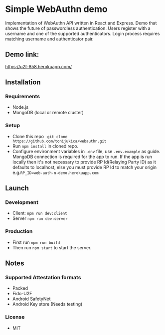 # Simple WebAuthn demo
Implementation of WebAuthn API written in React and Express.
Demo that shows the future of passwordless authentication.
Users register with a username and one of the supported authenticators.
Login process requires matching username and authenticator pair.

## Demo link:
https://u2f-858.herokuapp.com/

## Installation
### Requirements
  - Node.js
  - MongoDB (local or remote cluster)
### Setup
  - Clone this repo ` git clone https://github.com/tonijukica/webauthn.git`
  - Run `npm install` in cloned repo.
  - Configure environment variables in `.env` file, use `.env.example` as guide. MongoDB connection is required for the app to run.
  If the app is run locally then it's not necessary to provide RP Id(Relaying Party ID) as it defaults to localhost, else you must provide RP Id to match your origin e.g.`RP_ID=web-auth-n-demo.herokuapp.com`  
## Launch
### Development
  - Client: `npm run dev:client`
  - Server `npm run dev:server`
### Production 
  - First run `npm run build`
  - Then run `npm start` to start the server.
## Notes
### Supported Attestation formats
  - Packed
  - Fido-U2F
  - Android SafetyNet
  - Android Key store (Needs testing)
### License
  - MIT
  
